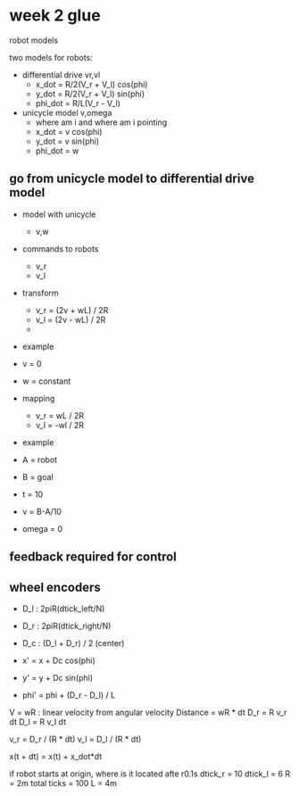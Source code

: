 # week 2 glue

robot models

two models for robots:

- differential drive vr,vl
  - x_dot = R/2(V_r + V_l) cos(phi)
  - y_dot = R/2(V_r + V_l) sin(phi)
  - phi_dot = R/L(V_r - V_l)
- unicycle model v,omega
  - where am i and where am i pointing
  - x_dot = v cos(phi)
  - y_dot = v sin(phi)
  - phi_dot = w

## go from unicycle model to differential drive model

- model with unicycle
  - v,w
- commands to robots
  - v_r
  - v_l
- transform

  - v_r = (2v + wL) / 2R
  - v_l = (2v - wL) / 2R
  -

- example
- v = 0
- w = constant
- mapping

  - v_r = wL / 2R
  - v_l = -wl / 2R

- example
- A = robot
- B = goal
- t = 10
- v = B-A/10
- omega = 0

## feedback required for control

## wheel encoders

- D_l : 2piR(dtick_left/N)
- D_r : 2piR(dtick_right/N)
- D_c : (D_l + D_r) / 2 (center)

- x' = x + Dc cos(phi)
- y' = y + Dc sin(phi)
- phi' = phi + (D_r - D_l) / L

V = wR : linear velocity from angular velocity
Distance = wR \* dt
D_r = R v_r dt
D_l = R v_l dt

v_r = D_r / (R \* dt)
v_l = D_l / (R \* dt)

x(t + dt) = x(t) + x_dot\*dt

if robot starts at origin, where is it located afte r0.1s
dtick_r = 10
dtick_l = 6
R = 2m
total ticks = 100
L = 4m
